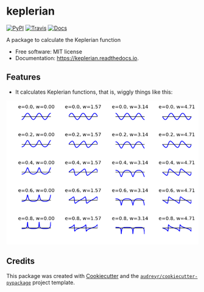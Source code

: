 keplerian
=========

[![PyPI](https://img.shields.io/pypi/v/keplerian.svg)](https://pypi.python.org/pypi/keplerian)
[![Travis](https://img.shields.io/travis/j-faria/keplerian.svg)](https://travis-ci.org/j-faria/keplerian)
[![Docs](https://readthedocs.org/projects/keplerian/badge/?version=latest)](https://keplerian.readthedocs.io/en/latest/?badge=latest)



A package to calculate the Keplerian function


- Free software: MIT license
- Documentation: https://keplerian.readthedocs.io.


Features
--------

- It calculates Keplerian functions, that is, wiggly things like this:

![](tests/baseline/test_complicated_fig.png)


Credits
-------

This package was created with [Cookiecutter][ck] and the [`audreyr/cookiecutter-pypackage`][ckpy] project template.

[ck]: https://github.com/audreyr/cookiecutter  "Cookiecutter"
[ckpy]: https://github.com/audreyr/cookiecutter-pypackage "`audreyr/cookiecutter-pypackage`"
